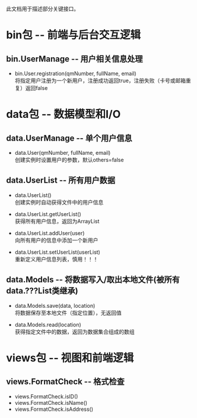 此文档用于描述部分关键接口。<br/>

# bin包 -- 前端与后台交互逻辑
## bin.UserManage -- 用户相关信息处理
* bin.User.registration(qmNumber, fullName, email)<br/>
将指定用户注册为一个新用户，注册成功返回true，注册失败（卡号或邮箱重复）返回false

# data包 -- 数据模型和I/O
## data.UserManage -- 单个用户信息
* data.User(qmNumber, fullName, email)<br/>
创建实例时设置用户的参数，默认others=false

## data.UserList -- 所有用户数据
* data.UserList()<br/>
创建实例时自动获得文件中的用户信息

* data.UserList.getUserList()<br/>
获得所有用户信息，返回为ArrayList<User>

* data.UserList.addUser(user)<br/>
向所有用户的信息中添加一个新用户

* data.UserList.setUserList(userList)<br/>
重新定义用户信息列表，慎用！！！

## data.Models -- 将数据写入/取出本地文件(被所有data.???List类继承)

* data.Models.save(data, location)<br/>
将数据保存至本地文件（指定位置），无返回值

* data.Models.read(location)<br/>
获得指定文件中的数据，返回为数据集合组成的数组

# views包 -- 视图和前端逻辑
## views.FormatCheck -- 格式检查
* views.FormatCheck.isID()
* views.FormatCheck.isName()
* views.FormatCheck.isAddress()

